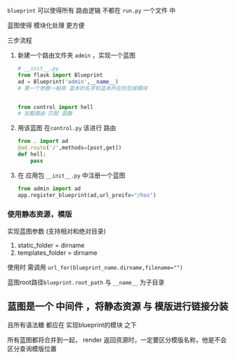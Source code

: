 `blueprint` 可以使得所有 路由逻辑 不都在  `run.py` 一个文件 中

蓝图使得 模块化处理 更方便

三步流程
1. 新建一个路由文件夹 `admin` ，实现一个蓝图
    ```python
    # __init__.py
    from flask import Blueprint
    ad = Blueprint('admin',__name__)
    # 第一个参数一般用 蓝本的名字和蓝本所在的包或模块


    from control import hell
    # 加载路由 匹配 函数
    ``` 
2. 用该蓝图 在`control.py` 该进行 路由
    ```python
    from . import ad
    @ad.route('/',methods=[post,get])
    def hell:
        pass
    ``` 
3. 在 应用包 `__init__.py` 中注册一个蓝图
    ```python
    from admin import ad
    app.register_blueprint(ad,url_preifx="/hos")
    ``` 

### 使用静态资源，模版

实现蓝图参数  (支持相对和绝对目录)

1.  static_folder = dirname
2. templates_folder = dirname

使用时 需调用 `url_for(blueprint_name.dirname,filename="")`

蓝图root路径`blueprint.root_path`
与 `__name__` 为子目录



蓝图是一个 中间件 ，将静态资源 与 模版进行链接分装
--------------------------------
且所有语法糖 都应在 实现blueprint的模块 之下

所有蓝图都将合并到一起， render 返回资源时，一定要区分模版名称，他是不会区分查询模版位置
